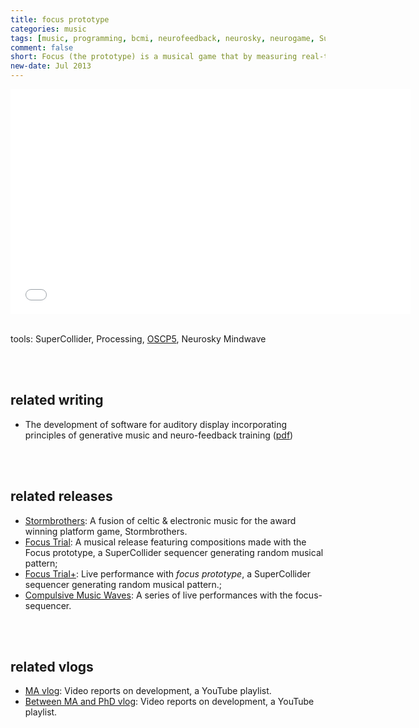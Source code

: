 ```yaml
---
title: focus prototype
categories: music
tags: [music, programming, bcmi, neurofeedback, neurosky, neurogame, SuperCollider]
comment: false
short: Focus (the prototype) is a musical game that by measuring real-time EEG data aims to help reduce stress. To reward the participant whenever a challenge is completed, the neurofeedback system generates or alters preset and generative musical expressions.
new-date: Jul 2013
---
```


<iframe src="//fast.wistia.net/embed/playlists/8x4x7lxq09?media_0_0%5BautoPlay%5D=false&media_0_0%5BcontrolsVisibleOnLoad%5D=false&theme=tab&version=v1&videoOptions%5BautoPlay%5D=true&videoOptions%5BvideoHeight%5D=360&videoOptions%5BvideoWidth%5D=640&videoOptions%5BvolumeControl%5D=true" allowtransparency="true" frameborder="0" scrolling="no" class="wistia_playlist" name="wistia_playlist" allowfullscreen mozallowfullscreen webkitallowfullscreen oallowfullscreen msallowfullscreen width="640" height="360"></iframe>
<br><br>

tools: SuperCollider, Processing, [OSCP5](http://www.sojamo.de/libraries/oscP5/), Neurosky Mindwave

<br><br>

## related writing

* The development of software for auditory display incorporating principles of
generative music and neuro-feedback training (<a href="/../assets/doc/K_Hofstadter_2013_the_development_of_software_for_auditory_display_incorporating_principles_of_generative_music_and_neuro-feedback_training.pdf">pdf</a>)

<br><br>

## related releases
- [Stormbrothers](/stormbrothers/): A fusion of celtic & electronic music for the award winning platform game, Stormbrothers.
- [Focus Trial](/focus-trial/): A musical release featuring compositions made with the Focus prototype, a SuperCollider sequencer generating random musical pattern;
- [Focus Trial+](/focus-trial-+/): Live performance with _focus prototype_, a SuperCollider sequencer generating random musical pattern.;
- [Compulsive Music Waves](https://www.youtube.com/watch?v=wlfhNZmEAvw&list=PLRr9g36OjY694ayI52Eld2rT7qKrsND_S): A series of live performances with the focus-sequencer.

<br><br>

## related vlogs
- [MA vlog](https://www.youtube.com/watch?v=YkNkk2rKq_I&list=PLRr9g36OjY69_39_Jbpr8FSo7I4x6ES0D):  Video reports on development, a YouTube playlist.
- [Between MA and PhD vlog](
https://www.youtube.com/watch?v=WD0A8mkwTKw&list=PLRr9g36OjY6-7Sxx81Uy9dKgfYBV1382R):  Video reports on development, a YouTube playlist.
